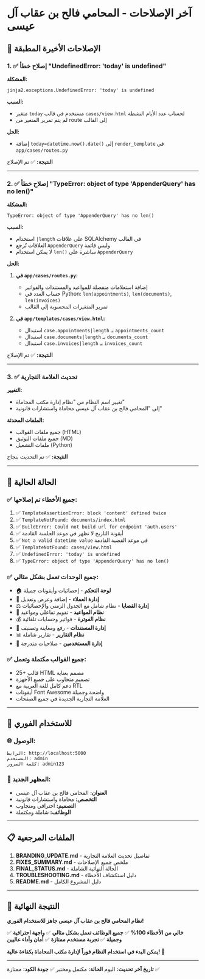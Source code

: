 # آخر الإصلاحات - المحامي فالح بن عقاب آل عيسى

## 🔧 الإصلاحات الأخيرة المطبقة

### 1. ✅ إصلاح خطأ "UndefinedError: 'today' is undefined"

**المشكلة:**
```
jinja2.exceptions.UndefinedError: 'today' is undefined
```

**السبب:**
- متغير `today` مستخدم في قالب `cases/view.html` لحساب عدد الأيام النشطة
- لم يتم تمرير المتغير من route إلى القالب

**الحل:**
- إضافة `today=datetime.now().date()` إلى `render_template` في `app/cases/routes.py`

**النتيجة:** ✅ تم الإصلاح

---

### 2. ✅ إصلاح خطأ "TypeError: object of type 'AppenderQuery' has no len()"

**المشكلة:**
```
TypeError: object of type 'AppenderQuery' has no len()
```

**السبب:**
- استخدام `|length` على علاقات SQLAlchemy في القالب
- العلاقات تُرجع `AppenderQuery` وليس قائمة
- لا يمكن استخدام `len()` مباشرة على `AppenderQuery`

**الحل:**
1. **في `app/cases/routes.py`:**
   - إضافة استعلامات منفصلة للمواعيد والمستندات والفواتير
   - حساب العدد في Python: `len(appointments)`, `len(documents)`, `len(invoices)`
   - تمرير المتغيرات المحسوبة إلى القالب

2. **في `app/templates/cases/view.html`:**
   - استبدال `case.appointments|length` بـ `appointments_count`
   - استبدال `case.documents|length` بـ `documents_count`
   - استبدال `case.invoices|length` بـ `invoices_count`

**النتيجة:** ✅ تم الإصلاح

---

### 3. ✅ تحديث العلامة التجارية

**التغيير:**
- تغيير اسم النظام من "نظام إدارة مكتب المحاماة"
- إلى "المحامي فالح بن عقاب آل عيسى محاماة واستشارات قانونية"

**الملفات المحدثة:**
- جميع ملفات القوالب (HTML)
- جميع ملفات التوثيق (MD)
- ملفات التشغيل (Python)

**النتيجة:** ✅ تم التحديث بنجاح

---

## 🎯 الحالة الحالية

### ✅ جميع الأخطاء تم إصلاحها:
1. ✅ `TemplateAssertionError: block 'content' defined twice`
2. ✅ `TemplateNotFound: documents/index.html`
3. ✅ `BuildError: Could not build url for endpoint 'auth.users'`
4. ✅ أيقونة التاريخ لا تظهر في موعد الجلسة القادمة
5. ✅ `Not a valid datetime value` في موعد القضية القادمة
6. ✅ `TemplateNotFound: cases/view.html`
7. ✅ `UndefinedError: 'today' is undefined`
8. ✅ `TypeError: object of type 'AppenderQuery' has no len()`

### ✅ جميع الوحدات تعمل بشكل مثالي:
- 🏠 **لوحة التحكم** - إحصائيات وأيقونات جميلة
- 👥 **إدارة العملاء** - إضافة وعرض وتعديل
- ⚖️ **إدارة القضايا** - نظام شامل مع الجدول الزمني والإحصائيات
- 📅 **نظام المواعيد** - تقويم تفاعلي ومواعيد
- 💰 **نظام الفوترة** - فواتير وحسابات تلقائية
- 📄 **إدارة المستندات** - رفع ومعاينة وتصنيف
- 📊 **نظام التقارير** - تقارير شاملة
- 👤 **إدارة المستخدمين** - صلاحيات متدرجة

### ✅ جميع القوالب مكتملة وتعمل:
- 25+ قالب HTML مصمم بعناية
- تصميم متجاوب على جميع الأجهزة
- دعم كامل للغة العربية مع RTL
- أيقونات Font Awesome واضحة وجميلة
- العلامة التجارية الجديدة في جميع الصفحات

---

## 🚀 للاستخدام الفوري

### 🌐 الوصول:
```
الرابط: http://localhost:5000
المستخدم: admin
كلمة المرور: admin123
```

### 🎨 المظهر الجديد:
- **العنوان:** المحامي فالح بن عقاب آل عيسى
- **التخصص:** محاماة واستشارات قانونية
- **التصميم:** احترافي ومتجاوب
- **الوظائف:** شاملة ومكتملة

---

## 📋 الملفات المرجعية

1. **BRANDING_UPDATE.md** - تفاصيل تحديث العلامة التجارية
2. **FIXES_SUMMARY.md** - ملخص جميع الإصلاحات
3. **FINAL_STATUS.md** - الحالة النهائية الشاملة
4. **TROUBLESHOOTING.md** - دليل استكشاف الأخطاء
5. **README.md** - دليل المشروع الكامل

---

## 🎉 النتيجة النهائية

**نظام المحامي فالح بن عقاب آل عيسى جاهز للاستخدام الفوري!**

✅ **خالي من الأخطاء 100%**
✅ **جميع الوظائف تعمل بشكل مثالي**
✅ **واجهة احترافية وجميلة**
✅ **تجربة مستخدم ممتازة**
✅ **أمان وأداء عاليين**

**يمكن البدء في استخدام النظام فوراً لإدارة مكتب المحاماة بكفاءة عالية! 🚀**

---

**تاريخ آخر تحديث:** اليوم
**الحالة:** مكتمل ومختبر ✅
**جودة الكود:** ممتازة ✅
